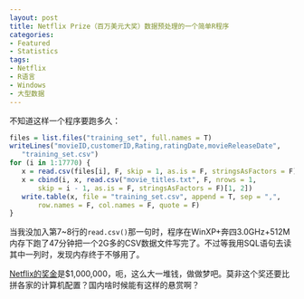 ```yaml
---
layout: post
title: Netflix Prize（百万美元大奖）数据预处理的一个简单R程序
categories:
- Featured
- Statistics
tags:
- Netflix
- R语言
- Windows
- 大型数据
---
```


不知道这样一个程序要跑多久：

```r
files = list.files("training_set", full.names = T)
writeLines("movieID,customerID,Rating,ratingDate,movieReleaseDate",
   "training_set.csv")
for (i in 1:17770) {
   x = read.csv(files[i], F, skip = 1, as.is = F, stringsAsFactors = F)
   x = cbind(i, x, read.csv("movie_titles.txt", F, nrows = 1,
       skip = i - 1, as.is = F, stringsAsFactors = F)[1, 2])
   write.table(x, file = "training_set.csv", append = T, sep = ",",
       row.names = F, col.names = F, quote = F)
}
```

当我没加入第7~8行的`read.csv()`那一句时，程序在WinXP+奔四3.0GHz+512M内存下跑了47分钟把一个2G多的CSV数据文件写完了。不过等我用SQL语句去读其中一列时，发现内存终于不够用了。

[Netflix的奖金](http://www.netflixprize.com)是$1,000,000，呃，这么大一堆钱，做做梦吧。莫非这个奖还要比拼各家的计算机配置？国内啥时候能有这样的悬赏啊？

